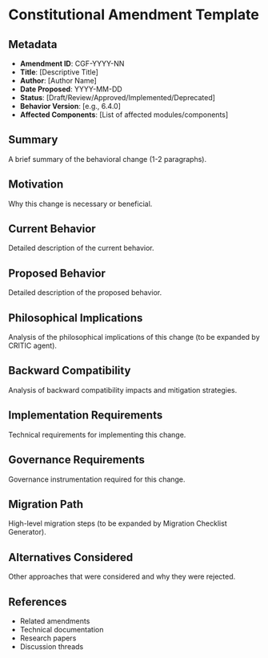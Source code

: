# Constitutional Amendment Template

## Metadata
- **Amendment ID**: CGF-YYYY-NN
- **Title**: [Descriptive Title]
- **Author**: [Author Name]
- **Date Proposed**: YYYY-MM-DD
- **Status**: [Draft/Review/Approved/Implemented/Deprecated]
- **Behavior Version**: [e.g., 6.4.0]
- **Affected Components**: [List of affected modules/components]

## Summary
A brief summary of the behavioral change (1-2 paragraphs).

## Motivation
Why this change is necessary or beneficial.

## Current Behavior
Detailed description of the current behavior.

## Proposed Behavior
Detailed description of the proposed behavior.

## Philosophical Implications
Analysis of the philosophical implications of this change (to be expanded by CRITIC agent).

## Backward Compatibility
Analysis of backward compatibility impacts and mitigation strategies.

## Implementation Requirements
Technical requirements for implementing this change.

## Governance Requirements
Governance instrumentation required for this change.

## Migration Path
High-level migration steps (to be expanded by Migration Checklist Generator).

## Alternatives Considered
Other approaches that were considered and why they were rejected.

## References
- Related amendments
- Technical documentation
- Research papers
- Discussion threads
